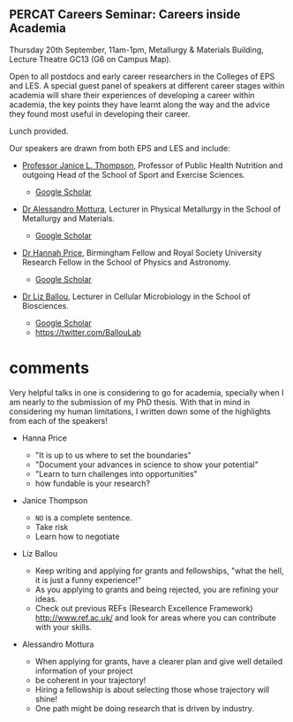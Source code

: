 PERCAT Careers Seminar: Careers inside Academia
--- 
Thursday 20th September, 11am-1pm, 
	Metallurgy & Materials Building, 
	Lecture Theatre GC13 (G6 on Campus Map).


Open to all postdocs and early career researchers in the Colleges of 
EPS and LES. A special guest panel of speakers at different career 
stages within academia will share their experiences of developing 
a career within academia, the key points they have learnt along 
the way and the advice they found most useful in developing their career.

Lunch provided.

Our speakers are drawn from both EPS and LES and include:

* [Professor Janice L. Thompson](https://www.birmingham.ac.uk/university/colleges/les/research-gallery/janice-thompson.aspx), Professor of Public Health Nutrition  and outgoing Head of the School of Sport and Exercise Sciences.

	* [Google Scholar](https://scholar.google.co.uk/citations?user=KZl0IL0AAAAJ&hl=en)


* [Dr Alessandro Mottura](https://www.birmingham.ac.uk/staff/profiles/metallurgy/mottura-alessandro.aspx), Lecturer in Physical Metallurgy in the 
School of Metallurgy and Materials.
	* [Google Scholar](https://scholar.google.co.uk/citations?user=-aeXynkAAAAJ&hl=en)



* [Dr Hannah Price](https://www.birmingham.ac.uk/staff/profiles/physics/Price-Hannah.aspx), Birmingham Fellow and Royal Society 
University Research Fellow in the School of Physics and Astronomy.
	* [Google Scholar](https://scholar.google.co.uk/citations?user=p4dsDnIAAAAJ&hl=en)

* [Dr Liz Ballou](https://www.birmingham.ac.uk/staff/profiles/biosciences/ballou-elizabeth.aspx), Lecturer in Cellular Microbiology in the School 
of Biosciences. 
	* [Google Scholar](https://scholar.google.co.uk/citations?user=9Ryo6UEAAAAJ&hl=en)
	* https://twitter.com/BallouLab




# comments

Very helpful talks in one is considering to go for academia,
specially when I am nearly to the submission of my PhD thesis.
With that in mind in considering my human limitations, I written 
down some of the highlights from each of the speakers!

* Hanna Price
	* "It is up to us where to set the boundaries"
	* "Document your advances in science to show your potential"
	* "Learn to turn challenges into opportunities"
	* how fundable is your research?

* Janice Thompson
	* `NO` is a complete sentence.
	* Take risk
	* Learn how to negotiate

* Liz Ballou
	* Keep writing and applying for grants and fellowships,	"what the hell, it is just a funny experience!"
	* As you applying to grants and being rejected, you are refining your ideas.
	* Check out previous REFs  (Research Excellence Framework) http://www.ref.ac.uk/ and look for areas where you can contribute with your skills. 

* Alessandro Mottura
	* When applying for grants, have a clearer plan and give well detailed information of your project
	* be coherent in your trajectory!
	* Hiring a fellowship is about selecting those whose trajectory will shine!
	* One path might be doing research that is driven by industry.



